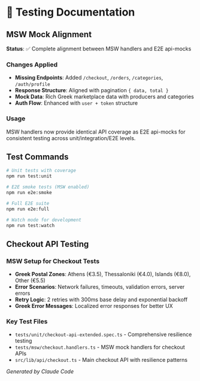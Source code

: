 # 🧪 Testing Documentation

## MSW Mock Alignment

**Status**: ✅ Complete alignment between MSW handlers and E2E api-mocks

### Changes Applied
- **Missing Endpoints**: Added `/checkout`, `/orders`, `/categories`, `/auth/profile`
- **Response Structure**: Aligned with pagination `{ data, total }`
- **Mock Data**: Rich Greek marketplace data with producers and categories
- **Auth Flow**: Enhanced with `user + token` structure

### Usage
MSW handlers now provide identical API coverage as E2E api-mocks for consistent testing across unit/integration/E2E levels.

## Test Commands

```bash
# Unit tests with coverage
npm run test:unit

# E2E smoke tests (MSW enabled)
npm run e2e:smoke

# Full E2E suite
npm run e2e:full

# Watch mode for development
npm run test:watch
```

## Checkout API Testing

### MSW Setup for Checkout Tests
- **Greek Postal Zones**: Athens (€3.5), Thessaloniki (€4.0), Islands (€8.0), Other (€5.5)
- **Error Scenarios**: Network failures, timeouts, validation errors, server errors
- **Retry Logic**: 2 retries with 300ms base delay and exponential backoff
- **Greek Error Messages**: Localized error responses for better UX

### Key Test Files
- `tests/unit/checkout-api-extended.spec.ts` - Comprehensive resilience testing
- `tests/msw/checkout.handlers.ts` - MSW mock handlers for checkout APIs
- `src/lib/api/checkout.ts` - Main checkout API with resilience patterns

*Generated by Claude Code*